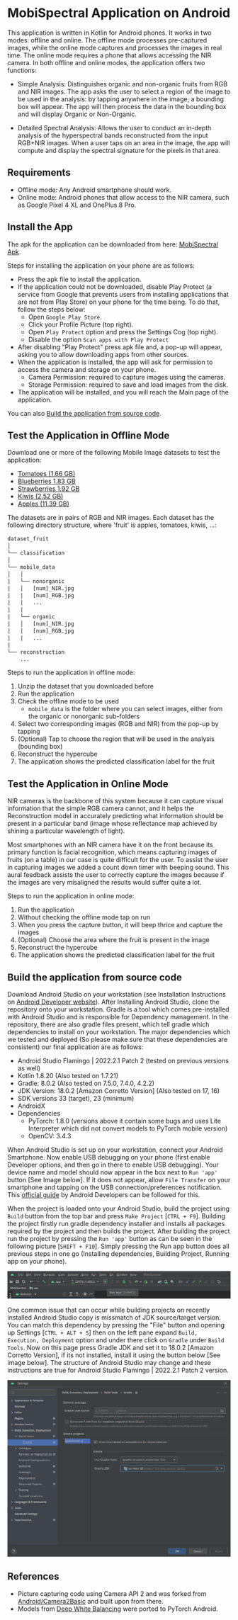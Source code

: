 # MobiSpectral Application on Android
This application is written in Kotlin for Android phones. It works in two modes: offline and online. The offline mode processes pre-captured images, while the online mode captures and processes the images in real time. The online mode requires a phone that allows accessing the NIR camera. In both offline and online modes, the application offers two functions: 

- Simple Analysis: Distinguishes organic and non-organic fruits from RGB and NIR images.  The app asks the user to select a region of the image to be used in the analysis: by tapping anywhere in the image, a bounding box will appear. The app will then process the data in the bounding box and will display Organic or Non-Organic.

- Detailed Spectral Analysis: Allows the user to conduct an in-depth analysis of the hyperspectral bands reconstructed from the input RGB+NIR images. When a user taps on an area in the image, the app will compute and display the spectral signature for the pixels in that area. 

## Requirements
- Offline mode: Any Android smartphone should work. 
- Online mode: Android phones that allow access to the  NIR camera, such as Google Pixel 4 XL and OnePlus 8 Pro.

## Install the App
The apk for the application can be downloaded from here: [MobiSpectral Apk](https://drive.google.com/file/d/18bQZj7JiFfU4paXye6SbOPJlbtXJHpEB/view?usp=sharing "MobiSpectral Android Application"). 

Steps for installing the application on your phone are as follows:

- Press the apk file to install the application.
- If the application could not be downloaded, disable Play Protect (a service from Google that prevents users from installing applications that are not from Play Store) on your phone for the time being. To do that, follow the steps below:
	- Open `Google Play Store`.
	- Click your Profile Picture (top right).
	- Open `Play Protect` option and press the Settings Cog (top right).
	- Disable the option `Scan apps with Play Protect`
- After disabling "Play Protect" press apk file and, a pop-up will appear, asking you to allow downloading apps from other sources.  
- When the application is installed, the app will ask for permission to access the camera and storage on your phone.
	- Camera Permission: required to capture images using the cameras.
	- Storage Permission: required to save and load images from the disk.
- The application will be installed, and you will reach the Main page of the application.

You can also [Build the application from source code](#build_the_application_from_source_code).


## Test the Application in Offline Mode
Download one or more of the following Mobile Image datasets to test the application:

- [Tomatoes (1.66 GB)](https://drive.google.com/file/d/1WbQpNG6GFtvjijb9g27n8QE_yDip8tGH/view?usp=drive_link "Tomatoes Test Dataset")
- [Blueberries 1.83 GB](https://drive.google.com/file/d/1jYHs0Q9rnsx58IaHoR0wSvS4Ep0l7IUO/view?usp=drive_link "Blueberries Test Dataset")
- [Strawberries 1.92 GB](https://drive.google.com/file/d/1taaiWVIwjy8PtiuxdxNvr2CTWkuhv_Q4/view?usp=drive_link "Strawberries Test Dataset")
- [Kiwis (2.52 GB)](https://drive.google.com/file/d/16B9Jnwgo9Xev4db3ROqvL8_64vAr3l-H/view?usp=drive_link "Kiwis Test Dataset")
- [Apples (11.39 GB)](https://drive.google.com/file/d/1WtogFi1ahG5ejzpcp0GcUs64MEuQDJjT/view?usp=drive_link "Apples Test Dataset")

The datasets are in pairs of RGB and NIR images. Each dataset has the following directory structure, where \'fruit\' is apples, tomatoes, kiwis, ...:
```
dataset_fruit
│
└── classification
│
└── mobile_data
│	│
|	└── nonorganic
|	│	[num]_NIR.jpg
|	|	[num]_RGB.jpg
|	|	...
|	|
|	└── organic
|	│	[num]_NIR.jpg
|	|	[num]_RGB.jpg
|	|	...
|
└── reconstruction
	...
```

Steps to run the application in offline mode:
1. Unzip the dataset that you downloaded before
2. Run the application
3. Check the offline mode to be used
	- `mobile_data` is the folder where you can select images, either from the organic or nonorganic sub-folders
4. Select two corresponding images (RGB and NIR) from the pop-up by tapping
5. (Optional) Tap to choose the region that will be used in the analysis (bounding box)
6. Reconstruct the hypercube
7. The application shows the predicted classification label for the fruit

<!-- ![Screenshots in a table]() -->

## Test the Application in Online Mode
NIR cameras is the backbone of this system because it can capture visual information that the simple RGB camera cannot, and it helps the Reconstruction model in accurately predicting what information should be present in a particular band (image whose reflectance map achieved by shining a particular wavelength of light).

Most smartphones with an NIR camera have it on the front because its primary function is facial recognition, which means capturing images of fruits (on a table) in our case is quite difficult for the user. To assist the user in capturing images we added a count down timer with beeping sound. This aural feedback assists the user to correctly capture the images because if the images are very misaligned the results would suffer quite a lot.

Steps to run the application in online mode:
1. Run the application
2. Without checking the offline mode tap on run
3. When you press the capture button, it will beep thrice and capture the images
4. (Optional) Choose the area where the fruit is present in the image
6. Reconstruct the hypercube
7. The application shows the predicted classification label for the fruit

<!-- ![Screenshots in a table]() -->

<!-- ## Pipeline

1. Image Capturing: RGB followed by NIR.
3. Image Alignment: Aligning the two images captured.
4. Deep White Balancing: Android ported models from [[Deep White Balance](https://github.com/mahmoudnafifi/Deep_White_Balance), [Models](https://github.com/mahmoudnafifi/Deep_White_Balance/tree/master/PyTorch/models)].
5. Patch Selection: Selecting the part of image we want to use.
6. Hyperspectral Reconstruction: RGB+NIR -> Hypercube.
7. Classification: based on 1-D signatures selection. -->


## Build the application from source code
Download Android Studio on your workstation (see Installation Instructions on [Android Developer website](https://developer.android.com/studio)). After Installing Android Studio, clone the repository onto your workstation. Gradle is a tool which comes pre-installed with Android Studio and is responsible for Dependency management. In the repository, there are also gradle files present, which tell gradle which dependencies to install on your workstation. The major dependencies which we tested and deployed (So please make sure that these dependencies are consistent) our final application are as follows:

- Android Studio Flamingo | 2022.2.1 Patch 2 (tested on previous versions as well)
- Kotlin 1.8.20 (Also tested on 1.7.21)
- Gradle: 8.0.2 (Also tested on 7.5.0, 7.4.0, 4.2.2)
- JDK Version: 18.0.2 [Amazon Corretto Version] (Also tested on 17, 16)
- SDK versions 33 (target), 23 (minimum)
- AndroidX
- Dependencies
	- PyTorch: 1.8.0 (versions above it contain some bugs and uses Lite Interpreter which did not convert models to PyTorch mobile version)
	- OpenCV: 3.4.3

When Android Studio is set up on your workstation, connect your Android Smartphone. Now enable USB debugging on your phone (first enable Developer options, and then go in there to enable USB debugging). Your device name and model should now appear in the box next to `Run 'app'` button [See Image below]. If it does not appear, allow `File Transfer` on your smartphone and tapping on the USB connection/preferences notification. This [official guide](https://developer.android.com/studio/run/device "Guide to connect your phone to your PC") by Android Developers can be followed for this.

When the project is loaded onto your Android Studio, build the project using `Build` button from the top bar and press `Make Project` [`CTRL + F9`]. Building the project firstly run gradle dependency installer and installs all packages required by the project and then builds the project. After building the project run the project by pressing the `Run 'app'` button as can be seen in the following picture [`SHIFT + F10`]. Simply pressing the Run app button does all previous steps in one go (Installing dependencies, Building Project, Running app on your phone).

![Run Project](images/RunApp.png)

One common issue that can occur while building projects on recently installed Android Studio copy is missmatch of JDK source/target version. You can match this dependency by pressing the "File" button and opening up Settings [`CTRL + ALT + S`] then on the left pane expand `Build, Execution, Deployment` option and under there click on `Gradle` under `Build Tools`. Now on this page press Gradle JDK and set it to 18.0.2 [Amazon Corretto Version], if its not installed, install it using the button below [See image below]. The structure of Android Studio may change and these instructions are true for Android Studio Flamingo | 2022.2.1 Patch 2 version.

![Gradle JDK Version](images/JDKVersion.png)

## References
- Picture capturing code using Camera API 2 and was forked from [Android/Camera2Basic](https://github.com/android/camera-samples/tree/main/Camera2Basic) and built upon from there.
- Models from [Deep White Balancing](https://github.com/mahmoudnafifi/Deep_White_Balance) were ported to PyTorch Android.
